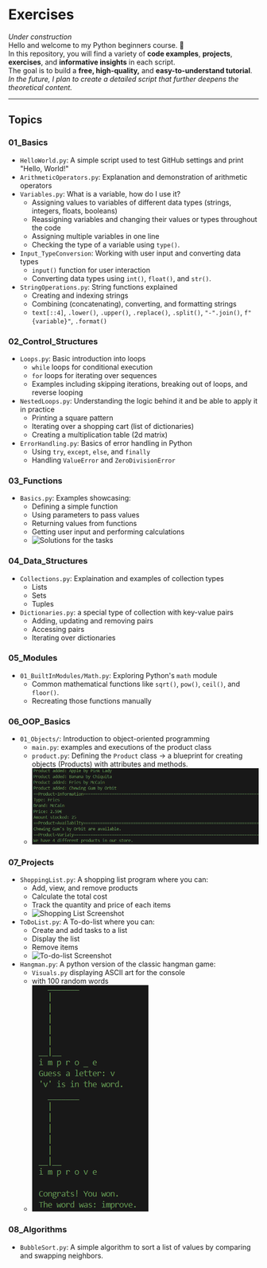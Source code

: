 # Exercises

*Under construction*  
Hello and welcome to my Python beginners course. 🐍  
In this repository, you will find a variety of **code examples**, **projects**, **exercises**, and **informative insights** in each script.  
The goal is to build a **free, high-quality,** and **easy-to-understand tutorial**.  
*In the future, I plan to create a detailed script that further deepens the theoretical content.*

---

## Topics

### **01_Basics**
- `HelloWorld.py`: A simple script used to test GitHub settings and print "Hello, World!"
- `ArithmeticOperators.py`: Explanation and demonstration of arithmetic operators
- `Variables.py`: What is a variable, how do I use it?
  - Assigning values to variables of different data types (strings, integers, floats, booleans)
  - Reassigning variables and changing their values or types throughout the code
  - Assigning multiple variables in one line
  - Checking the type of a variable using `type()`.
- `Input_TypeConversion`: Working with user input and converting data types
  - `input()` function for user interaction
  - Converting data types using `int()`, `float()`, and `str()`.
- `StringOperations.py`: String functions explained
  - Creating and indexing strings
  - Combining (concatenating), converting, and formatting strings
  - `text[::4]`, `.lower()`, `.upper()`, `.replace()`, `.split()`, `"-".join()`, `f"{variable}"`, `.format()`
  
### **02_Control_Structures**
- `Loops.py`: Basic introduction into loops
  - `while` loops for conditional execution
  - `for` loops for iterating over sequences
  - Examples including skipping iterations, breaking out of loops, and reverse looping
- `NestedLoops.py`: Understanding the logic behind it and be able to apply it in practice
  - Printing a square pattern
  - Iterating over a shopping cart (list of dictionaries)
  - Creating a multiplication table (2d matrix)
- `ErrorHandling.py`: Basics of error handling in Python
  - Using `try`, `except`, `else`, and `finally`
  - Handling `ValueError` and `ZeroDivisionError`

### **03_Functions**
- `Basics.py`: Examples showcasing:
  - Defining a simple function
  - Using parameters to pass values
  - Returning values from functions
  - Getting user input and performing calculations
  - ![Solutions for the tasks](09_Screenshots/03_Basics.png)
### **04_Data_Structures**
- `Collections.py`: Explaination and examples of collection types
  - Lists
  - Sets
  - Tuples
- `Dictionaries.py`: a special type of collection with key-value pairs
  - Adding, updating and removing pairs
  - Accessing pairs
  - Iterating over dictionaries
### **05_Modules**
- `01_BuiltInModules/Math.py`: Exploring Python's `math` module
  - Common mathematical functions like `sqrt()`, `pow()`, `ceil()`, and `floor()`.
  - Recreating those functions manually

### **06_OOP_Basics**
- `01_Objects/`: Introduction to object-oriented programming
  - `main.py`: examples and executions of the product class
  - `product.py`: Defining the `Product` class -> a blueprint for creating objects (Products) with attributes and methods.
  - ![OOP Console Output](09_Screenshots/06_OOP_Basics_01_Objects.png)
  
### **07_Projects**
- `ShoppingList.py`: A shopping list program where you can:
  - Add, view, and remove products
  - Calculate the total cost
  - Track the quantity and price of each items
  - ![Shopping List Screenshot](09_Screenshots/07_ShoppingList.png)
- `ToDoList.py`: A To-do-list where you can:
  - Create and add tasks to a list
  - Display the list
  - Remove items
  - ![To-do-list Screenshot](09_Screenshots/07_ToDoList.png)
- `Hangman.py`: A python version of the classic hangman game:
  - `Visuals.py` displaying ASCII art for the console
  - with 100 random words
  - ![Hangman Game](09_Screenshots/07_Hangman.png)

### **08_Algorithms**
- `BubbleSort.py`: A simple algorithm to sort a list of values by comparing and swapping neighbors. 

